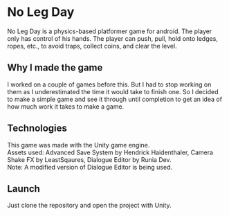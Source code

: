 # No Leg Day
No Leg Day is a physics-based platformer game for android.
The player only has control of his hands.
The player can push, pull, hold onto ledges, ropes, etc., to avoid traps, collect coins, and clear the level.

## Why I made the game
I worked on a couple of games before this. But I had to stop working on them as I underestimated the time it would take to finish one.
So I decided to make a simple game and see it through until completion to get an idea of how much work it takes to make a game.

## Technologies
This game was made with the Unity game engine. <br/>
Assets used: Advanced Save System by Hendrick Haidenthaler, Camera Shake FX by LeastSqaures, Dialogue Editor by Runia Dev.<br/>
Note: A modified version of Dialogue Editor is being used.

## Launch
Just clone the repository and open the project with Unity.
